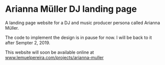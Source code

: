 # Arianna Müller DJ landing page

A landing page website for a DJ and music producer persona called Arianna Müller.

The code to implement the design is in pause for now. I will be back to it after Sempter 2, 2019.

This website will soon be available online at www.lemuelpereira.com/projects/arianna-muller
